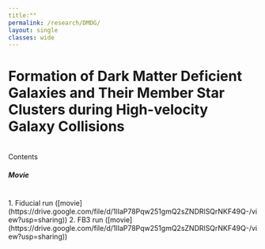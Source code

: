 ```yaml
---
title:""
permalink: /research/DMDG/
layout: single
classes: wide
---
```


# Formation of Dark Matter Deficient Galaxies and Their Member Star Clusters during High-velocity Galaxy Collisions
<br/>
Contents
<br/>

##### Movie
<br/>
1. Fiducial run ([movie](https://drive.google.com/file/d/1lIaP78Pqw251gmQ2sZNDRlSQrNKF49Q-/view?usp=sharing))
2. FB3 run ([movie](https://drive.google.com/file/d/1lIaP78Pqw251gmQ2sZNDRlSQrNKF49Q-/view?usp=sharing))

